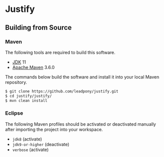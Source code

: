# Justify

## Building from Source

### Maven

The following tools are required to build this software.
* [JDK] 11
* [Apache Maven] 3.6.0

The commands below build the software and install it into your local Maven repository.

```bash
$ git clone https://github.com/leadpony/justify.git
$ cd justify/justify/
$ mvn clean install
```

### Eclipse

The following Maven profiles should be activated or deactivated manually after importing the project into your workspace.

* `jdk8` (activate)
* `jdk9-or-higher` (deactivate)
* `verbose` (activate)

[JDK]: https://jdk.java.net/
[Apache Maven]: https://maven.apache.org/
